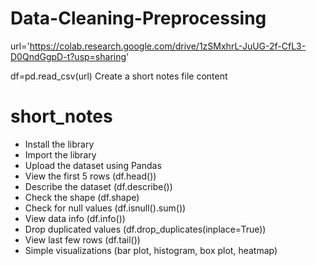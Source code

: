 # Data-Cleaning-Preprocessing
url='https://colab.research.google.com/drive/1zSMxhrL-JuUG-2f-CfL3-D0QndGgpD-t?usp=sharing'

df=pd.read_csv(url)
Create a short notes file content

# short_notes
- Install the library  
- Import the library  
- Upload the dataset using Pandas  
- View the first 5 rows (df.head())  
- Describe the dataset (df.describe())  
- Check the shape (df.shape)  
- Check for null values (df.isnull().sum())  
- View data info (df.info())  
- Drop duplicated values (df.drop_duplicates(inplace=True))  
- View last few rows (df.tail())  
- Simple visualizations (bar plot, histogram, box plot, heatmap)

